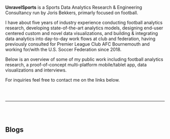 <b>UnravelSports</b> is a Sports Data Analytics Research & Engineering Consultancy run by Joris Bekkers, primarly focused on football.

I have about five years of industry experience conducting football analytics research, developing state-of-the-art analytics models, 
designing end-user centered custom and novel data visualizations, and building & integrating data analytics into day-to-day work flows
 at club and federation, having previously consulted for Premier League Club AFC Bournemouth 
 and working for/with the U.S. Soccer Federation since 2018.

Below is an overview of some of my public work including football analytics research, a proof-of-concept multi-platform mobile/tablet app, data visualizations and interviews.

For inquiries feel free to contact me on the links below.

<meta name="viewport" content="width=device-width, initial-scale=1">
<link rel="stylesheet" href="https://cdnjs.cloudflare.com/ajax/libs/font-awesome/4.7.0/css/font-awesome.min.css">
<style>
.fa {
  padding: 15px;
  font-size: 25px;
  width: 25px;
  text-align: center;
  text-decoration: none;
  margin: 5px 2px;
}

.fa:hover {
    opacity: 0.7;
    text-decoration: none;
}

.fa-twitter {
  background: #B5B6AB;
  color: white;
}

.fa-linkedin {
  background: #B5B6AB;
  color: white;
}
</style>


<a href="https://twitter.com/unravelsports" class="fa fa-twitter"></a>
<a href="https://www.linkedin.com/in/joris-bekkers-33138288" class="fa fa-linkedin"></a>


------
<br>
<br>

## Blogs

